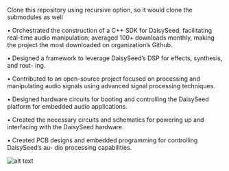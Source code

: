 Clone this repository using recursive option, so it would clone the submodules as well

• Orchestrated the construction of a C++ SDK for DaisySeed, facilitating real-time
audio manipulation; averaged 100+ downloads monthly, making the project the
most downloaded on organization’s Github.

• Designed a framework to leverage DaisySeed’s DSP for effects, synthesis, and rout-
ing.

• Contributed to an open-source project focused on processing and manipulating
audio signals using advanced signal processing techniques.

• Designed hardware circuits for booting and controlling the DaisySeed platform for
embedded audio applications.

• Created the necessary circuits and schematics for powering up and interfacing
with the DaisySeed hardware.

• Created PCB designs and embedded programming for controlling DaisySeed’s au-
dio processing capabilities.

![alt text](http://url/to/img.png)
